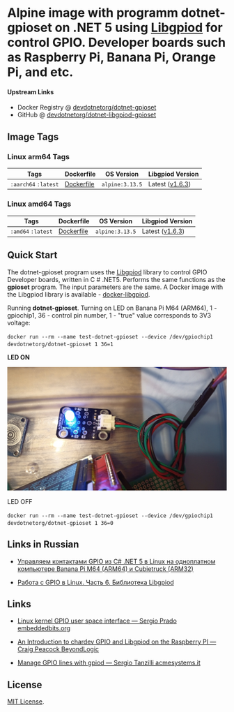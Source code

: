 # Alpine image with programm dotnet-gpioset on .NET 5 using [Libgpiod][1] for control GPIO. Developer boards such as Raspberry Pi, Banana Pi, Orange Pi, and etc. 

#### Upstream Links

* Docker Registry @ [devdotnetorg/dotnet-gpioset](https://hub.docker.com/r/devdotnetorg/dotnet-gpioset)
* GitHub @ [devdotnetorg/dotnet-libgpiod-gpioset](https://github.com/devdotnetorg/dotnet-libgpiod-gpioset)

## Image Tags ##

### Linux arm64 Tags ###

Tags  | Dockerfile  | OS Version  |  Libgpiod Version
------------- | --  | --  | --
`:aarch64` `:latest` | [Dockerfile](https://github.com/devdotnetorg/dotnet-libgpiod-gpioset/blob/master/Dockerfile.alpine) | `alpine:3.13.5` | Latest ([v1.6.3](https://git.kernel.org/pub/scm/libs/libgpiod/libgpiod.git/snapshot/libgpiod-1.6.3.tar.gz))

### Linux amd64 Tags ###

Tags  | Dockerfile  | OS Version  |  Libgpiod Version
------------- | --  | --  | --
`:amd64` `:latest` | [Dockerfile](https://github.com/devdotnetorg/dotnet-libgpiod-gpioset/blob/master/Dockerfile.alpine) | `alpine:3.13.5` | Latest ([v1.6.3](https://git.kernel.org/pub/scm/libs/libgpiod/libgpiod.git/snapshot/libgpiod-1.6.3.tar.gz))

## Quick Start

The dotnet-gpioset program uses the [Libgpiod][1] library to control GPIO Developer boards, written in C # .NET5. Performs the same functions as the **gpioset** program. The input parameters are the same. A Docker image with the Libgpiod library is available - [docker-libgpiod][2].

Running **dotnet-gpioset**. Turning on LED on Banana Pi M64 (ARM64), 1 - gpiochip1, 36 - control pin number, 1 - "true" value corresponds to 3V3 voltage:

`docker run --rm --name test-dotnet-gpioset --device /dev/gpiochip1 devdotnetorg/dotnet-gpioset 1 36=1`

**LED ON**

![LED ON](https://raw.githubusercontent.com/devdotnetorg/dotnet-libgpiod-gpioset/master/Images/IMG_20210504_014344_662.jpg)

LED OFF

`docker run --rm --name test-dotnet-gpioset --device /dev/gpiochip1 devdotnetorg/dotnet-gpioset 1 36=0`

## Links in Russian

- [Управляем контактами GPIO из C# .NET 5 в Linux на одноплатном компьютере Banana Pi M64 (ARM64) и Cubietruck (ARM32)](https://devdotnet.org/post/upravlyaem-gpio-iz-csharp-net-5-v-linux-na-banana-pi-m64-arm64-i-cubietruck-arm32/)

- [Работа с GPIO в Linux. Часть 6. Библиотека Libgpiod](https://devdotnet.org/post/rabota-s-gpio-v-linux-chast-6-biblioteka-libgpiod/)

## Links

- [Linux kernel GPIO user space interface — Sergio Prado embeddedbits.org](https://embeddedbits.org/new-linux-kernel-gpio-user-space-interface/)

- [An Introduction to chardev GPIO and Libgpiod on the Raspberry PI — Craig Peacock BeyondLogic](https://www.beyondlogic.org/an-introduction-to-chardev-gpio-and-libgpiod-on-the-raspberry-pi/)

- [Manage GPIO lines with gpiod — Sergio Tanzilli acmesystems.it](https://devdotnet.org/post/rabota-s-gpio-v-linux-chast-6-biblioteka-libgpiod/)

## License ##

[MIT License][3].

  [1]: https://git.kernel.org/pub/scm/libs/libgpiod/libgpiod.git/
  [2]: https://github.com/devdotnetorg/docker-libgpiod
  [3]: https://github.com/devdotnetorg/dotnet-libgpiod-gpioset/raw/master/LICENSE
